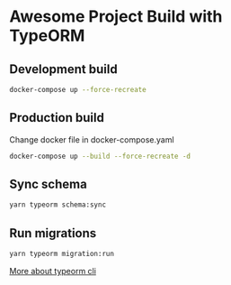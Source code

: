 # Awesome Project Build with TypeORM

## Development build

```sh
docker-compose up --force-recreate
```

## Production build

Change docker file in docker-compose.yaml

```sh
docker-compose up --build --force-recreate -d
```

## Sync schema

```sh
yarn typeorm schema:sync
```

## Run migrations

```sh
yarn typeorm migration:run
```

[More about typeorm cli](https://github.com/typeorm/typeorm/blob/master/docs/using-cli.md)
